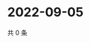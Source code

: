 # 2022-09-05

共 0 条

<!-- BEGIN WEIBO -->
<!-- 最后更新时间 Mon Sep 05 2022 21:40:45 GMT+0800 (China Standard Time) -->

<!-- END WEIBO -->

